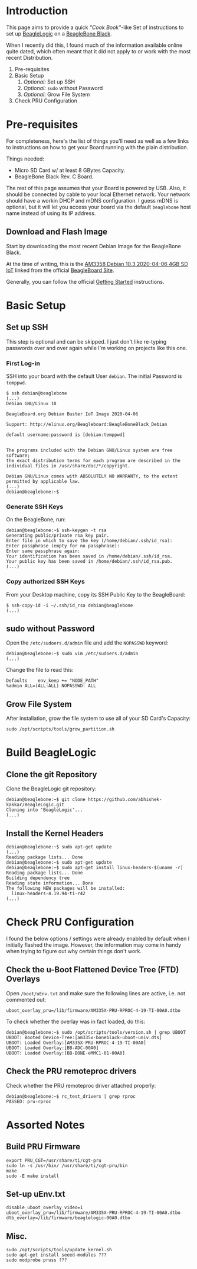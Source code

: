 # Introduction
This page aims to provide a quick _"Cook Book"_-like Set of instructions to set up [BeagleLogic](http://beaglelogic.net) on a [BeagleBone Black](https://beagleboard.org/black).

When I recently did this, I found much of the information available online quite dated, which often meant that it did not apply to or work with the most recent Distribution.

1. Pre-requisites
2. Basic Setup
   1.  _Optional:_ Set up SSH
   2.  _Optional:_ `sudo` without Password
   3.  _Optional:_ Grow File System
3. Check PRU Configuration


# Pre-requisites
For completeness, here's the list of things you'll need as well as a few links to instructions on how to get your Board running with the plain distribution.

Things needed:
- Micro SD Card w/ at least 8 GBytes Capacity.
- BeagleBone Black Rev. C Board.

The rest of this page assumes that your Board is powered by USB. Also, it should be connected by cable to your local Ethernet network. Your network should have a workin DHCP and mDNS configuration. I guess mDNS is optional, but it will let you access your board via the default `beaglebone` host name instead of using its IP address.

## Download and Flash Image
Start by downloading the most recent Debian Image for the BeagleBone Black.

At the time of writing, this is the [AM3358 Debian 10.3 2020-04-06 4GB SD IoT](https://debian.beagleboard.org/images/bone-debian-10.3-iot-armhf-2020-04-06-4gb.img.xz) linked from the official [BeagleBoard Site](https://beagleboard.org/latest-images).

Generally, you can follow the official [Getting Started](https://beagleboard.org/getting-started#update) instructions.

# Basic Setup

## Set up SSH
This step is optional and can be skipped. I just don't like re-typing passwords over and over again while I'm working on projects like this one.

### First Log-in
SSH into your board with the default User `debian`. The initial Password is `temppwd`.

```
$ ssh debian@beaglebone
(...)
Debian GNU/Linux 10

BeagleBoard.org Debian Buster IoT Image 2020-04-06

Support: http://elinux.org/Beagleboard:BeagleBoneBlack_Debian

default username:password is [debian:temppwd]


The programs included with the Debian GNU/Linux system are free software;
the exact distribution terms for each program are described in the
individual files in /usr/share/doc/*/copyright.

Debian GNU/Linux comes with ABSOLUTELY NO WARRANTY, to the extent
permitted by applicable law.
(...)
debian@beaglebone:~$
```

### Generate SSH Keys
On the BeagleBone, run:
```
debian@beaglebone:~$ ssh-keygen -t rsa
Generating public/private rsa key pair.
Enter file in which to save the key (/home/debian/.ssh/id_rsa): 
Enter passphrase (empty for no passphrase): 
Enter same passphrase again: 
Your identification has been saved in /home/debian/.ssh/id_rsa.
Your public key has been saved in /home/debian/.ssh/id_rsa.pub.
(...)
```

### Copy authorized SSH Keys
From your Desktop machine, copy its SSH Public Key to the BeagleBoard:

```
$ ssh-copy-id -i ~/.ssh/id_rsa debian@beaglebone
(...)
```

## sudo without Password
Open the `/etc/sudoers.d/admin` file and add the `NOPASSWD` keyword:

```
debian@beaglebone:~$ sudo vim /etc/sudoers.d/admin
(...)
```
Change the file to read this:

```
Defaults	env_keep += "NODE_PATH"
%admin ALL=(ALL:ALL) NOPASSWD: ALL
```

## Grow File System
After installation, grow the file system to use all of your SD Card's Capacity:

```
sudo /opt/scripts/tools/grow_partition.sh
```
# Build BeagleLogic

## Clone the git Repository
Clone the BeagleLogic git repository:
```
debian@beaglebone:~$ git clone https://github.com/abhishek-kakkar/BeagleLogic.git
Cloning into 'BeagleLogic'...
(...)
```

## Install the Kernel Headers
```
debian@beaglebone:~$ sudo apt-get update
(...)                                                                                             
Reading package lists... Done
debian@beaglebone:~$ sudo apt-get update
debian@beaglebone:~$ sudo apt-get install linux-headers-$(uname -r)
Reading package lists... Done
Building dependency tree       
Reading state information... Done
The following NEW packages will be installed:
  linux-headers-4.19.94-ti-r42
(...)
```

# Check PRU Configuration
I found the below options / settings were already enabled by default when I initially flashed the image. However, the information may come in handy when trying to figure out why certain things don't work.

## Check the u-Boot Flattened Device Tree (FTD) Overlays
Open `/boot/uEnv.txt` and make sure the following lines are active, i.e. not commented out:

```
uboot_overlay_pru=/lib/firmware/AM335X-PRU-RPROC-4-19-TI-00A0.dtbo
```

To check whether the overlay was in fact loaded, do this:

```
debian@beaglebone:~$ sudo /opt/scripts/tools/version.sh | grep UBOOT
UBOOT: Booted Device-Tree:[am335x-boneblack-uboot-univ.dts]
UBOOT: Loaded Overlay:[AM335X-PRU-RPROC-4-19-TI-00A0]
UBOOT: Loaded Overlay:[BB-ADC-00A0]
UBOOT: Loaded Overlay:[BB-BONE-eMMC1-01-00A0]
```

## Check the PRU remoteproc drivers
Check whether the PRU remoteproc driver attached properly:

```
debian@beaglebone:~$ rc_test_drivers | grep rproc
PASSED: pru-rproc
```

# Assorted Notes

## Build PRU Firmware
```
export PRU_CGT=/usr/share/ti/cgt-pru
sudo ln -s /usr/bin/ /usr/share/ti/cgt-pru/bin
make
sudo -E make install
```

## Set-up uEnv.txt
```
disable_uboot_overlay_video=1
uboot_overlay_pru=/lib/firmware/AM335X-PRU-RPROC-4-19-TI-00A0.dtbo
dtb_overlay=/lib/firmware/beaglelogic-00A0.dtbo
```

## Misc.
```
sudo /opt/scripts/tools/update_kernel.sh
sudo apt-get install seeed-modules ???
sudo modprobe pruss ???
```
